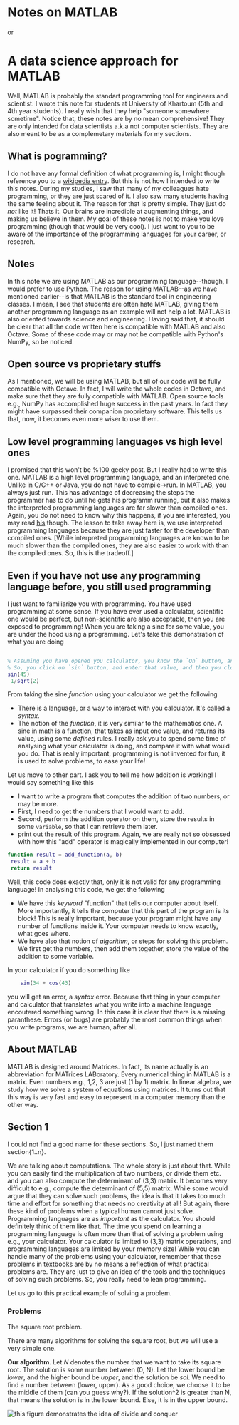 # Notes on MATLAB
or 
# A data science approach for MATLAB

Well, MATLAB is probably the standart programming tool for engineers and scientist. I wrote this note for students at University of Khartoum (5th and 4th year students). I really wish that they help "someone somewhere sometime". Notice that, these notes are by no mean comprehensive! They are only intended for data scientists a.k.a not computer scientists. They are also meant to be as a complemetary materials for my sections.


## What is pogramming?

I do not have any formal definition of what programming is, I might though reference you to a [wikipedia entry](https://en.wikipedia.org/wiki/Programming_language). But this is not how I intended to write this notes. During my studies, I saw that many of my colleagues hate programming, or they are just scared of it. I also saw many students having the same feeling about it. The reason for that is pretty simple. They just do _not_ like it! Thats it. Our brains are incredible at augmenting things, and making us believe in them. My goal of these notes is not to make you love programming (though that would be very cool). I just want to you to be aware of the importance of the programming languages for your career, or research.

## Notes

In this note we are using MATLAB as our programming language--though, I would prefer to use Python. The reason for using MATLAB--as we have mentioned earlier--is that MATLAB is the standard tool in engineering classes. I mean, I see that students are often hate MATLAB, giving them another programming language as an example will not help a lot. MATLAB is also oriented towards science and engineering. Having said that, it should be clear that all the code written here is compatible with MATLAB and also Octave. Some of these code may or may not be compatible with Python's NumPy, so be noticed.

## Open source vs proprietary stuffs

As I mentioned, we will be using MATLAB, but all of our code will be fully compatible with Octave. In fact, I will write the whole codes in Octave, and make sure that they are fully compatible with MATLAB. Open source tools e.g., NumPy has accomplished huge success in the past years. In fact they might have surpassed their companion proprietary software. This tells us that, now, it becomes even more wiser to use them. 

## Low level programming languages vs high level ones

I promised that this won't be %100 geeky post. But I really had to write this one. MATLAB is a high level programming language, and an interpreted one. Unlike in C/C++ or Java, you do not have to compile->run. In MATLAB, you always just run. This has advantage of decreasing the steps the programmer has to do until he gets his programm running, but it also makes the interpreted programming languages are far slower than compiled ones. Again, you do not need to know why this happens, if you are interested, you may read [his](http://stackoverflow.com/questions/3265357/compiled-vs-interpreted-languages) though. The lesson to take away here is, we use interpreted programming languages because they are just faster for the developer than compiled ones. [While interpreted programming languages are known to be much slower than the compiled ones, they are also easier to work with than the compiled ones. So, this is the tradeoff.]

## Even if you have not use any programming language before, you still used programming

I just want to familiarize you with programming. You have used programming at some sense. If you have ever used a calculator, scientific one would be perfect, but non-scientific are also acceptable, then you are exposed to programming! When you are taking a sine for some value, you are under the hood using a programming. Let's take this demonstration of what you are doing

```matlab 

% Assuming you have opened you calculator, you know the `On` button, and you want to compute the sine for some value
% So, you click on `sin` button, and enter that value, and then you close the paranthese.
sin(45)
 1/sqrt(2)

```

From taking the sine _function_ using your calculator we get the following

- There is a language, or a way to interact with you calculator. It's called a _syntax_.
- The notion of the _function_, it is very similar to the mathematics one. A sine in math is a function, that takes as input one value, and returns its value, using some _defined_ rules.
I really ask you to spend some time of analysing what your calculator is doing, and compare it with what would you do. That is really important, programming is not invented for fun, it is used to solve problems, to ease your life!

Let us move to other part. I ask you to tell me how addition is working! I would say something like this


- I want to write a program that computes the addition of two numbers, or may be more.
- First, I need to get the numbers that I would want to add.
- Second, perform the addition operator on them, store the results in some `variable`, so that I can retrieve them later.
- print out the result of this program.
Again, we are really not so obsessed with how this "add" operator is magically implemented in our computer!

```matlab
function result = add_function(a, b)
 result = a + b
 return result
```
Well, this code does exactly that, only it is not valid for any programming language! In analysing this code, we get the following

- We have this _keyword_ "function" that tells our computer about itself. More importantly, it tells the computer that this part of the program is its block! This is really important, because your program might have any number of functions inside it. Your computer needs to know exactly, what goes where.
- We have also that notion of _algorithm_, or steps for solving this problem. We first get the numbers, then add them together, store the value of the addition to some variable.

In your calculator if you do something like

```matlab
    sin(34 + cos(43)
```
you will get an error, a _syntax_ error. Because that thing in your computer and calculator that translates what you write into a machine language encoutered something wrong. In this case it is clear that there is a missing paranthese.
Errors (or bugs) are probably the most common things when you write programs, we are human, after all. 

## About MATLAB

MATLAB is designed around Matrices. In fact, its name actually is an abbreviation for MATrices LABoratory. Every numerical thing in MATLAB is a matrix. Even numbers e.g., 1,2, 3 are just (1 by 1) matrix. In linear algebra, we study how we solve a system of equations using matrices. It turns out that this way is very fast and easy to represent in a computer memory than the other way. 

## Section 1

I could not find a good name for these sections. So, I just named them section{1..n}.

We are talking about computations. The whole story is just about that. While you can easily find the multiplication of two numbers, or divide them etc. and you can also compute the determinant of (3,3) matrix. It becomes very difficult to e.g., compute the determinant of (5,5) matrix. While some would argue that they can solve such problems, the idea is that it takes too much time and effort for something that needs no creativity at all! But again, there these kind of problems when a typical human cannot just solve.  Programming languages are as _important_ as the calculator. You should definitely think of them like that. The time you spend on learning a programming language is often more than that of solving a problem using e.g., your calculator. Your calculator is limited to (3,3) matrix operations, and programming languages are limited by your memory size! While you can handle many of the problems using your calculator, remember that these problems in textbooks are by no means a reflection of what practical problems are. They are just to give an idea of the tools and the techniques of solving such problems. So, you really need to lean programming.

Let us go to this practical example of solving a problem.

### Problems
The square root problem.

There are many algorithms for solving the square root, but we will use a very simple one.

**Our algorithm**. Let _N_ denotes the number that we want to take its square root. The solution is some number between (0, N). Let the lower bound be _lower_, and the higher bound be _upper_, and the solution be _sol_. We need to find a number between (lower, upper). As a good choice, we choose it to be the middle of them (can you guess why?). If the solution^2 is greater than N, that means the solution is in the lower bound. Else, it is in the upper bound. 

![this figure demonstrates the idea of divide and conquer](/home/adonese/Pictures/drawing.png)
